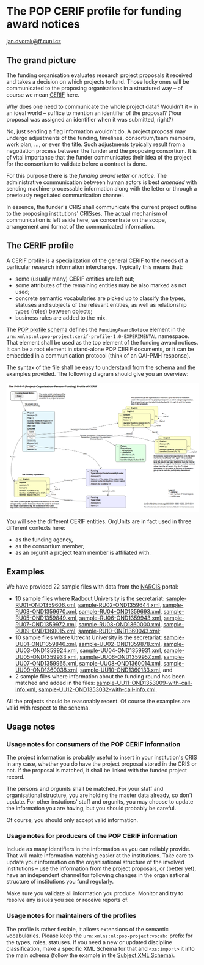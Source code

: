 # The POP CERIF profile for funding award notices

[jan.dvorak@ff.cuni.cz](mailto:jan.dvorak@ff.cuni.cz)

## The grand picture

The funding organisation evaluates research project proposals it received and takes a decision on which projects to fund.
Those lucky ones will be communicated to the proposing organisations in a structured way – of course we mean [CERIF](http://eurocris.org/cerif/main-features-cerif) here.

Why does one need to communicate the whole project data?
Wouldn't it – in an ideal world – suffice to mention an identifier of the proposal?
(Your proposal was assigned an identifier when it was submitted, right?)

No, just sending a flag information wouldn't do.
A project proposal may undergo adjustments of the funding, timelines, consortium/team members, work plan, ..., or even the title.
Such adjustments typically result from a negotiation process between the funder and the proposing consortium.
It is of vital importance that the funder communicates their idea of the project for the consortium to validate before a contract is done.

For this purpose there is the *funding award letter* or *notice*.
The administrative communication between human actors 
is best *amended* with sending machine-processable information 
along with the letter or through a previously negotiated communication channel.

In essence, the funder's CRIS shall communicate the current project outline to the proposing institutions' CRISses.
The actual mechanism of communication is left aside here, we concentrate on the scope, arrangement and format of the communicated information.

## The CERIF profile

A CERIF profile is a specialization of the general CERIF to the needs of a particular research information interchange.
Typically this means that:
* some (usually many) CERIF entities are left out;
* some attributes of the remaining entities may be also marked as not used;
* concrete semantic vocabularies are picked up to classify the types, statuses and subjects of the relevant entities, as well as relationship types (roles) between objects;
* business rules are added to the mix.

The [POP profile schema](./schemas/p-o-p-profile-schema.xsd) defines the `FundingAwardNotice` element in the `urn:xmlns:nl:pop-project:cerif-profile-1.0-EXPERIMENTAL` namespace.
That element shall be used as the top element of the funding award notices.
It can be a root element in stand-alone POP CERIF documents, or it can be embedded in a communication protocol (think of an OAI-PMH response).

The syntax of the file shall be easy to understand from the schema and the examples provided.
The following diagram should give you an overview:

![Diagram](./schemas/p-o-p-profile.png)

You will see the different CERIF entities. OrgUnits are in fact used in three different contexts here:
* as the funding agency,
* as the consortium member,
* as an orgunit a project team member is affiliated with.

## Examples

We have provided 22 sample files with data from the [NARCIS](http://www.narcis.nl/) portal:
* 10 sample files where Radbout University is the secretariat:
[sample-RU01-OND1359606.xml](sample-RU01-OND1359606.xml), 
[sample-RU02-OND1359644.xml](sample-RU02-OND1359644.xml), 
[sample-RU03-OND1359670.xml](sample-RU03-OND1359670.xml), 
[sample-RU04-OND1359693.xml](sample-RU04-OND1359693.xml), 
[sample-RU05-OND1359849.xml](sample-RU05-OND1359849.xml), 
[sample-RU06-OND1359943.xml](sample-RU06-OND1359943.xml), 
[sample-RU07-OND1359972.xml](sample-RU07-OND1359972.xml), 
[sample-RU08-OND1360000.xml](sample-RU08-OND1360000.xml), 
[sample-RU09-OND1360015.xml](sample-RU09-OND1360015.xml), 
[sample-RU10-OND1360043.xml](sample-RU10-OND1360043.xml);
* 10 sample files where Utrecht University is the secretariat:
[sample-UU01-OND1359846.xml](sample-UU01-OND1359846.xml), 
[sample-UU02-OND1359878.xml](sample-UU02-OND1359878.xml), 
[sample-UU03-OND1359924.xml](sample-UU03-OND1359924.xml), 
[sample-UU04-OND1359931.xml](sample-UU04-OND1359931.xml), 
[sample-UU05-OND1359933.xml](sample-UU05-OND1359933.xml), 
[sample-UU06-OND1359957.xml](sample-UU06-OND1359957.xml), 
[sample-UU07-OND1359965.xml](sample-UU07-OND1359965.xml), 
[sample-UU08-OND1360014.xml](sample-UU08-OND1360014.xml), 
[sample-UU09-OND1360038.xml](sample-UU09-OND1360038.xml), 
[sample-UU10-OND1360133.xml](sample-UU10-OND1360133.xml), and
* 2 sample files where information about the funding round has been matched and added in the files:
[sample-UU11-OND1353009-with-call-info.xml](sample-UU11-OND1353009-with-call-info.xml), 
[sample-UU12-OND1353032-with-call-info.xml](sample-UU12-OND1353032-with-call-info.xml).

All the projects should be reasonably recent.
Of course the examples are valid with respect to the schema.

## Usage notes 

### Usage notes for consumers of the POP CERIF information

The project information is probably useful to insert in your institution's CRIS in any case, 
whether you do have the project proposal stored in the CRIS or not.
If the proposal is matched, it shall be linked with the funded project record.

The persons and orgunits shall be matched. 
For your staff and organisational structure, you are holding the master data already, so don't update.
For other instutions' staff and orgunits, you may choose to update the information you are having, but you should probably be careful.

Of course, you should only accept valid information.

### Usage notes for producers of the POP CERIF information

Include as many identifiers in the information as you can reliably provide. 
That will make information matching easier at the institutions.
Take care to update your information on the organisational structure of the involved institutions – use the information from the project proposals, or (better yet), have an independent channel for following changes in the organisational structure of institutions you fund regularly.

Make sure you validate all information you produce. Monitor and try to resolve any issues you see or receive reports of.

### Usage notes for maintainers of the profiles

The profile is rather flexible, it allows extensions of the semantic vocabularies. 
Please keep the `urn:xmlns:nl:pop-project:vocab:` prefix for the types, roles, statuses.
If you need a new or updated discipline classification, make a specific XML Schema for that and `<xs:import>` it into the main schema (follow the example in the [Subject XML Schema](./schemas/subjects.xsd)).

